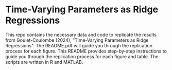 # Time-Varying Parameters as Ridge Regressions

This repo contains the necessary data and code to replicate the results from Goulet-Coulombe (2024), "Time-Varying Parameters as Ridge Regressions". The README.pdf will guide you through the replication process for each figure. This README provides step-by-step instructions to guide you through the replication process for each figure and table. The scripts are written in R and MATLAB.


